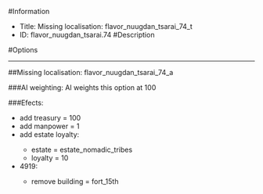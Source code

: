 #Information
 - Title: Missing localisation: flavor_nuugdan_tsarai_74_t
 - ID: flavor_nuugdan_tsarai.74
#Description

#Options

___
##Missing localisation: flavor_nuugdan_tsarai_74_a

###AI weighting:
AI weights this option at 100


###Efects:<ul><li>add treasury = 100</li><li>add manpower = 1</li><li>add estate loyalty:</li><ul><li>estate = estate_nomadic_tribes</li><li>loyalty = 10</li></ul><li>4919:</li><ul><li>remove building = fort_15th</li></ul></ul>
